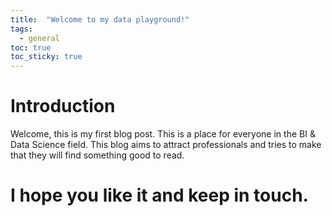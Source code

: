 ```yaml
---
title:  "Welcome to my data playground!"
tags:
  - general
toc: true
toc_sticky: true
---
```


# Introduction

Welcome, this is my first blog post.
This is a place for everyone in the BI & Data Science field. This blog aims to attract professionals and tries to make that they will find something good to read.

# I hope you like it and keep in touch.  